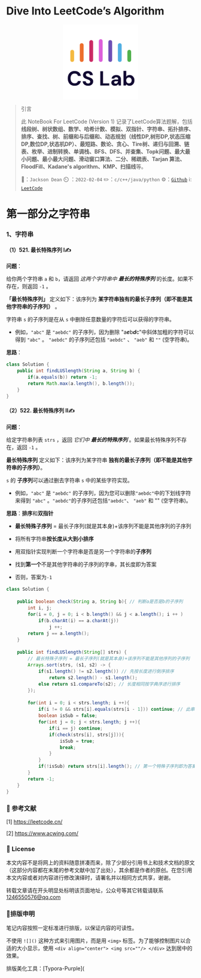 # Dive Into LeetCode’s Algorithm

<div align="center">
  <img src="https://raw.githubusercontent.com/JackFroster/Images/main/image/Screenshot%202023-11-17%20at%2013.04.48.png" alt="Screenshot 2023-11-17 at 13.04.48" width = "200px" align= "center"/>
</div>


> 引言
>
> 此 NoteBook For LeetCode (Version 1) 记录了LeetCode算法题解，包括**线段树、树状数组、数学、哈希计数、模拟、双指针、字符串、拓扑排序、排序、查找、树、前缀和与后缀和、动态规划（线性DP,树形DP,状态压缩DP,数位DP,状态机DP）、最短路、数论、贪心、Tire树、递归与回溯、链表、枚举、进制转换、单调栈、BFS、DFS、并查集、Topk问题、最大最小问题、最小最大问题、滑动窗口算法、二分、稀疏表、Tarjan 算法、FloodFill、Kadane's algorithm、KMP、扫描线**等。
>
> :man:：`Jackson Dean`	:timer_clock: ：`2022-02-04`  :pencil2:：`c/c++/java/python`  :gear:：[`Github`](https://github.com/JackFroster/JF-Notes)  :information_source:: [`LeetCode`](https://leetcode.cn/)  

# 第一部分之字符串

### 1、字符串

#### （1）521. 最长特殊序列 I:writing_hand:  

**问题**：

给你两个字符串 `a` 和 `b`，请返回 *这两个字符串中 **最长的特殊序列*** 的长度。如果不存在，则返回 `-1` 。

**「最长特殊序列」** 定义如下：该序列为 **某字符串独有的最长子序列（即不能是其他字符串的子序列）** 。

字符串 `s` 的子序列是在从 `s` 中删除任意数量的字符后可以获得的字符串。

- 例如，`"abc"` 是 `"aebdc"` 的子序列，因为删除 "a***e***b***d***c"中斜体加粗的字符可以得到 `"abc"` 。 `"aebdc"` 的子序列还包括 `"aebdc"` 、 `"aeb"` 和 `""` (空字符串)。

**思路**：

```java
class Solution {
    public int findLUSlength(String a, String b) {
        if(a.equals(b)) return -1;
        return Math.max(a.length(), b.length());
    }
}
```

#### （2）522. 最长特殊序列 II:writing_hand: 

**问题**：

给定字符串列表 `strs` ，返回 *它们中 **最长的特殊序列*** 。如果最长特殊序列不存在，返回 `-1` 。

**最长特殊序列** 定义如下：该序列为某字符串 **独有的最长子序列（即不能是其他字符串的子序列）**。

`s` 的 **子序列**可以通过删去字符串 `s` 中的某些字符实现。

- 例如，`"abc"` 是 `"aebdc"` 的子序列，因为您可以删除`"aebdc"`中的下划线字符来得到 `"abc"` 。`"aebdc"`的子序列还包括`"aebdc"`、 `"aeb"` 和 "" (空字符串)。

**思路**：**排序**和**双指针**

- **最长特殊子序列** = 最长子序列(就是其本身)+该序列不能是其他序列的子序列

- 将所有字符串**按长度从大到小排序**
- 用双指针实现判断一个字符串是否是另一个字符串的**子序列**
- 找到**第一个**不是其他字符串的子序列的字串，其长度即为答案
- 否则，答案为`-1`

```java
class Solution {

    public boolean check(String a, String b){ // 判断a是否是b的子序列
        int i, j;
        for(i = 0, j = 0; i < b.length() && j < a.length(); i ++ )
            if(b.charAt(i) == a.charAt(j)) 
                j ++;
        return j == a.length();
    }

    public int findLUSlength(String[] strs) {
        // 最长特殊子序列 = 最长子序列(就是其本身)+该序列不能是其他序列的子序列
        Arrays.sort(strs, (s1, s2) -> {
            if(s1.length() != s2.length()) // 先按长度进行倒序排序
                return s2.length() - s1.length();
            else return s1.compareTo(s2); // 长度相同按字典序进行排序
        });

        for(int i = 0; i < strs.length; i ++){
            if(i != 0 && strs[i].equals(strs[i - 1])) continue; // 此串之前判断过
            boolean isSub = false;
            for(int j = 0; j < strs.length; j ++){
                if(i == j) continue;
                if(check(strs[i], strs[j])){
                    isSub = true;
                    break;
                }
            }
            if(!isSub) return strs[i].length(); // 第一个特殊子序列即为答案
        }
        return -1;
    }
}
```





### :mag_right: 参考文献 

[1] https://leetcode.cn/

[2] https://www.acwing.com/

### :closed_lock_with_key: License

本文内容不是将网上的资料随意拼凑而来，除了少部分引用书上和技术文档的原文（这部分内容都在末尾的参考文献中加了出处），其余都是作者的原创。在您引用本文内容或者对内容进行修改演绎时，请署名并以相同方式共享，谢谢。

转载文章请在开头明显处标明该页面地址，公众号等其它转载请联系 [1246550576@qq.com](mailto:1246550576@qq.com)

### 📝排版申明

笔记内容按照一定标准进行排版，以保证内容的可读性。

不使用 `![]()` 这种方式来引用图片，而是用 `<img>` 标签。为了能够控制图片以合适的大小显示，使用 `<div align="center"> <img src=""/> </div>` 达到居中的效果。

排版美化工具：[Typora-Purple](
